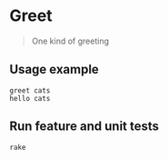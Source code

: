 # Greet

> One kind of greeting

## Usage example

```
greet cats
hello cats
```

## Run feature and unit tests

```
rake
```